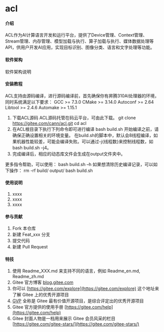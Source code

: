 # acl

#### 介绍
ACL作为AI计算语言开发和运行平台，提供了Device管理、Context管理、Stream管理、内存管理、模型加载与执行、算子加载与执行、媒体数据处理等API，供用户开发AI应用，实现目标识别、图像分类、语言和文字处理等功能。

#### 软件架构
软件架构说明


#### 安装教程
ACL支持由源码编译，进行源码编译前，首先确保你有昇腾310AI处理器的环境，同时系统满足以下要求：
GCC >= 7.3.0
CMake >= 3.14.0
Autoconf >= 2.64
Libtool >= 2.4.6
Automake >= 1.15.1

1.  下载ACL源码
    ACL源码托管在码云平台，可由此下载。
    git clone https://gitee.com/cann/acl.git
    cd acl
2.  在ACL根目录下执行下列命令即可进行编译
    bash build.sh
	开始编译之前，请确保正确设置相关的环境变量。
	在build.sh的脚本中，默认会8线程编译，如果机器性能较差，可能会编译失败。可以通过-j{线程数}来控制线程数，如bash build.sh –j4。
3.  完成编译后，相应的动态库文件会生成在output文件夹中。

更多指令帮助，可以使用：
bash build.sh –h
如果想清除历史编译记录，可以如下操作：
rm -rf build/ output/
bash build.sh

#### 使用说明

1.  xxxx
2.  xxxx
3.  xxxx

#### 参与贡献

1.  Fork 本仓库
2.  新建 Feat_xxx 分支
3.  提交代码
4.  新建 Pull Request


#### 特技

1.  使用 Readme\_XXX.md 来支持不同的语言，例如 Readme\_en.md, Readme\_zh.md
2.  Gitee 官方博客 [blog.gitee.com](https://blog.gitee.com)
3.  你可以 [https://gitee.com/explore](https://gitee.com/explore) 这个地址来了解 Gitee 上的优秀开源项目
4.  [GVP](https://gitee.com/gvp) 全称是 Gitee 最有价值开源项目，是综合评定出的优秀开源项目
5.  Gitee 官方提供的使用手册 [https://gitee.com/help](https://gitee.com/help)
6.  Gitee 封面人物是一档用来展示 Gitee 会员风采的栏目 [https://gitee.com/gitee-stars/](https://gitee.com/gitee-stars/)
